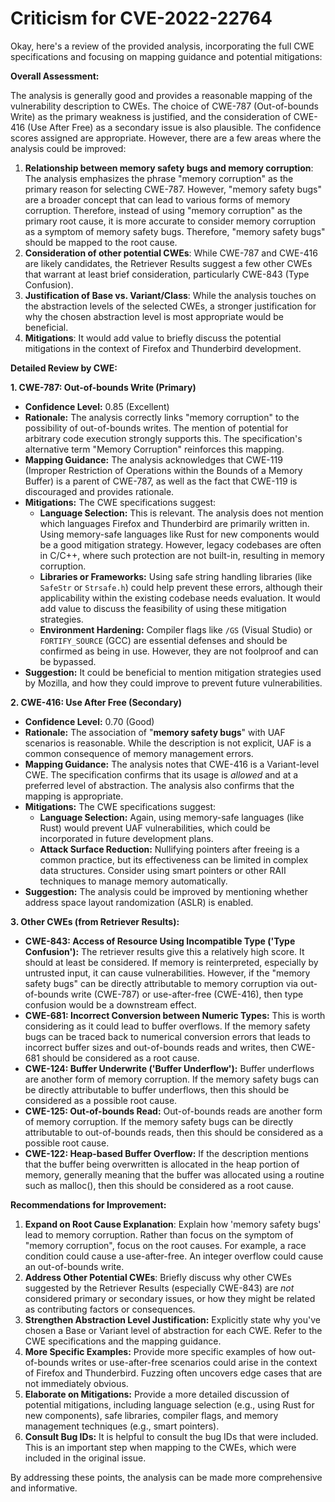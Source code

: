 # Criticism for CVE-2022-22764

Okay, here's a review of the provided analysis, incorporating the full CWE specifications and focusing on mapping guidance and potential mitigations:

**Overall Assessment:**

The analysis is generally good and provides a reasonable mapping of the vulnerability description to CWEs. The choice of CWE-787 (Out-of-bounds Write) as the primary weakness is justified, and the consideration of CWE-416 (Use After Free) as a secondary issue is also plausible.  The confidence scores assigned are appropriate. However, there are a few areas where the analysis could be improved:

1.  **Relationship between memory safety bugs and memory corruption**: The analysis emphasizes the phrase "memory corruption" as the primary reason for selecting CWE-787. However, "memory safety bugs" are a broader concept that can lead to various forms of memory corruption. Therefore, instead of using "memory corruption" as the primary root cause, it is more accurate to consider memory corruption as a symptom of memory safety bugs. Therefore, "memory safety bugs" should be mapped to the root cause.
2.  **Consideration of other potential CWEs**: While CWE-787 and CWE-416 are likely candidates, the Retriever Results suggest a few other CWEs that warrant at least brief consideration, particularly CWE-843 (Type Confusion).
3.  **Justification of Base vs. Variant/Class**: While the analysis touches on the abstraction levels of the selected CWEs, a stronger justification for why the chosen abstraction level is most appropriate would be beneficial.
4.  **Mitigations**: It would add value to briefly discuss the potential mitigations in the context of Firefox and Thunderbird development.

**Detailed Review by CWE:**

**1. CWE-787: Out-of-bounds Write (Primary)**

*   **Confidence Level:** 0.85 (Excellent)
*   **Rationale:** The analysis correctly links "memory corruption" to the possibility of out-of-bounds writes. The mention of potential for arbitrary code execution strongly supports this. The specification's alternative term "Memory Corruption" reinforces this mapping.
*   **Mapping Guidance:** The analysis acknowledges that CWE-119 (Improper Restriction of Operations within the Bounds of a Memory Buffer) is a parent of CWE-787, as well as the fact that CWE-119 is discouraged and provides rationale.
*   **Mitigations:** The CWE specifications suggest:
    *   **Language Selection:** This is relevant. The analysis does not mention which languages Firefox and Thunderbird are primarily written in. Using memory-safe languages like Rust for new components would be a good mitigation strategy. However, legacy codebases are often in C/C++, where such protection are not built-in, resulting in memory corruption.
    *   **Libraries or Frameworks:** Using safe string handling libraries (like `SafeStr` or `Strsafe.h`) could help prevent these errors, although their applicability within the existing codebase needs evaluation. It would add value to discuss the feasibility of using these mitigation strategies.
    *   **Environment Hardening:** Compiler flags like `/GS` (Visual Studio) or `FORTIFY_SOURCE` (GCC) are essential defenses and should be confirmed as being in use. However, they are not foolproof and can be bypassed.
*   **Suggestion:** It could be beneficial to mention mitigation strategies used by Mozilla, and how they could improve to prevent future vulnerabilities.

**2. CWE-416: Use After Free (Secondary)**

*   **Confidence Level:** 0.70 (Good)
*   **Rationale:** The association of "**memory safety bugs**" with UAF scenarios is reasonable. While the description is not explicit, UAF is a common consequence of memory management errors.
*   **Mapping Guidance:** The analysis notes that CWE-416 is a Variant-level CWE. The specification confirms that its usage is *allowed* and at a preferred level of abstraction. The analysis also confirms that the mapping is appropriate.
*   **Mitigations:** The CWE specifications suggest:
    *   **Language Selection:** Again, using memory-safe languages (like Rust) would prevent UAF vulnerabilities, which could be incorporated in future development plans.
    *   **Attack Surface Reduction:** Nullifying pointers after freeing is a common practice, but its effectiveness can be limited in complex data structures. Consider using smart pointers or other RAII techniques to manage memory automatically.
*   **Suggestion:** The analysis could be improved by mentioning whether address space layout randomization (ASLR) is enabled.

**3. Other CWEs (from Retriever Results):**

*   **CWE-843: Access of Resource Using Incompatible Type ('Type Confusion'):** The retriever results give this a relatively high score. It should at least be considered. If memory is reinterpreted, especially by untrusted input, it can cause vulnerabilities. However, if the "memory safety bugs" can be directly attributable to memory corruption via out-of-bounds write (CWE-787) or use-after-free (CWE-416), then type confusion would be a downstream effect.
*   **CWE-681: Incorrect Conversion between Numeric Types:** This is worth considering as it could lead to buffer overflows. If the memory safety bugs can be traced back to numerical conversion errors that leads to incorrect buffer sizes and out-of-bounds reads and writes, then CWE-681 should be considered as a root cause.
*   **CWE-124: Buffer Underwrite ('Buffer Underflow'):** Buffer underflows are another form of memory corruption. If the memory safety bugs can be directly attributable to buffer underflows, then this should be considered as a possible root cause.
*   **CWE-125: Out-of-bounds Read:** Out-of-bounds reads are another form of memory corruption. If the memory safety bugs can be directly attributable to out-of-bounds reads, then this should be considered as a possible root cause.
*   **CWE-122: Heap-based Buffer Overflow:** If the description mentions that the buffer being overwritten is allocated in the heap portion of memory, generally meaning that the buffer was allocated using a routine such as malloc(), then this should be considered as a root cause.

**Recommendations for Improvement:**

1.  **Expand on Root Cause Explanation**: Explain how 'memory safety bugs' lead to memory corruption. Rather than focus on the symptom of "memory corruption", focus on the root causes. For example, a race condition could cause a use-after-free. An integer overflow could cause an out-of-bounds write.
2.  **Address Other Potential CWEs**: Briefly discuss why other CWEs suggested by the Retriever Results (especially CWE-843) are *not* considered primary or secondary issues, or how they might be related as contributing factors or consequences.
3.  **Strengthen Abstraction Level Justification:** Explicitly state why you've chosen a Base or Variant level of abstraction for each CWE. Refer to the CWE specifications and the mapping guidance.
4.  **More Specific Examples:** Provide more specific examples of how out-of-bounds writes or use-after-free scenarios could arise in the context of Firefox and Thunderbird. Fuzzing often uncovers edge cases that are not immediately obvious.
5.  **Elaborate on Mitigations:** Provide a more detailed discussion of potential mitigations, including language selection (e.g., using Rust for new components), safe libraries, compiler flags, and memory management techniques (e.g., smart pointers).
6.  **Consult Bug IDs:** It is helpful to consult the bug IDs that were included. This is an important step when mapping to the CWEs, which were included in the original issue.

By addressing these points, the analysis can be made more comprehensive and informative.